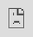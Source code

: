 +++
TocOpen = false
author = "Angela Gilhotra"
date = 2020-09-27T18:31:00Z
disableshare = false
showToc = false
tags = ["Speaking"]
title = "Talk: [ETHOnline] Building for Scale and UX"
[cover]
alt = ""
caption = ""
image = ""

+++
<!-- {{< youtube 5tKzMcflOcY >}} -->

{{< rawhtml >}}
    <iframe src="https://www.youtube.com/embed/5tKzMcflOcY?start=903" style=position:absolute;top:0;left:0;width:100%;height:100%;border:0 frameborder="0" allow="accelerometer; autoplay; clipboard-write; encrypted-media; gyroscope; picture-in-picture" allowfullscreen></iframe>
{{< /rawhtml >}}

{{< tweet 1310584353014022144 >}}